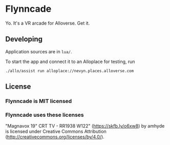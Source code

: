 # Flynncade

Yo. It's a VR arcade for Alloverse. Get it.

## Developing

Application sources are in `lua/`.

To start the app and connect it to an Alloplace for testing, run

```
./allo/assist run alloplace://nevyn.places.alloverse.com
```

## License

### Flynncade is MIT licensed

### Flynncade uses these licenses

"Magnavox 19" CRT TV - RR1938 W122" (https://skfb.ly/o6xw8) by amhyde is licensed under Creative Commons Attribution (http://creativecommons.org/licenses/by/4.0/).
